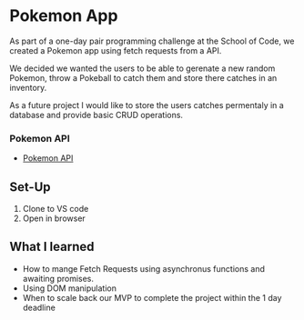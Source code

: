 
# Pokemon App

As part of a one-day pair programming challenge at the School of Code, we created a Pokemon app using fetch requests from a API.  

We decided we wanted the users to be able to gerenate a new random Pokemon, throw a Pokeball to catch them and store there catches in an inventory.

As a future project I would like to store the users catches permentaly in a database and provide basic CRUD operations.


### Pokemon API
- [Pokemon API](https://pokeapi.co/)

## Set-Up
 1. Clone to VS code
 2. Open in browser

## What I learned
- How to mange Fetch Requests using asynchronus functions and awaiting promises.
- Using DOM manipulation
- When to scale back our MVP to complete the project within the 1 day deadline



